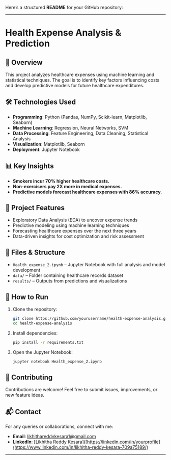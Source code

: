 Here’s a structured **README** for your GitHub repository:

---

# **Health Expense Analysis & Prediction**  

## 📌 **Overview**  
This project analyzes healthcare expenses using machine learning and statistical techniques. The goal is to identify key factors influencing costs and develop predictive models for future healthcare expenditures.  

## 🛠 **Technologies Used**  
- **Programming**: Python (Pandas, NumPy, Scikit-learn, Matplotlib, Seaborn)  
- **Machine Learning**: Regression, Neural Networks, SVM  
- **Data Processing**: Feature Engineering, Data Cleaning, Statistical Analysis  
- **Visualization**: Matplotlib, Seaborn  
- **Deployment**: Jupyter Notebook  

## 📊 **Key Insights**  
- **Smokers incur 70% higher healthcare costs.**  
- **Non-exercisers pay 2X more in medical expenses.**  
- **Predictive models forecast healthcare expenses with 86% accuracy.**  

## 🚀 **Project Features**  
- Exploratory Data Analysis (EDA) to uncover expense trends  
- Predictive modeling using machine learning techniques  
- Forecasting healthcare expenses over the next three years  
- Data-driven insights for cost optimization and risk assessment  

## 📂 **Files & Structure**  
- `Health_expense_2.ipynb` – Jupyter Notebook with full analysis and model development  
- `data/` – Folder containing healthcare records dataset  
- `results/` – Outputs from predictions and visualizations  

## 📌 **How to Run**  
1. Clone the repository:  
   ```bash
   git clone https://github.com/yourusername/health-expense-analysis.git
   cd health-expense-analysis
   ```  
2. Install dependencies:  
   ```bash
   pip install -r requirements.txt
   ```  
3. Open the Jupyter Notebook:  
   ```bash
   jupyter notebook Health_expense_2.ipynb
   ```  

## 🤝 **Contributing**  
Contributions are welcome! Feel free to submit issues, improvements, or new feature ideas.  

## 📬 **Contact**  
For any queries or collaborations, connect with me:  
- **Email**: [likhithareddykesara1@gmail.com](mailto:likhithareddykesara1@gmail.com)  
- **LinkedIn**: [Likhitha Reddy Kesara]([https://linkedin.com/in/yourprofile](https://www.linkedin.com/in/likhitha-reddy-kesara-709a75189/)  

---

